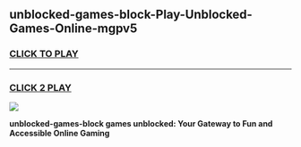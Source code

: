
## unblocked-games-block-Play-Unblocked-Games-Online-mgpv5
<h3>
<a href="https://premium76.site?title=unblocked-games-block&ref=25A">CLICK TO PLAY</a></h3>
<hr>

<h3>
<a href="https://premium76.site?title=unblocked-games-block&ref=25A">CLICK 2 PLAY</a>
  
</h3>

<a href="https://premium76.site?title=unblocked-games-block&ref=25A"><img src="https://clearcache.store/games.png"></a>


**unblocked-games-block games unblocked: Your Gateway to Fun and Accessible Online Gaming**
